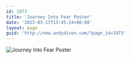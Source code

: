 ```yaml
---
id: 1973
title: 'Journey Into Fear Poster'
date: '2023-03-17T13:45:24+00:00'
layout: page
guid: 'http://new.andydixon.com/?page_id=1973'
---
```


![Journey Into Fear Poster](https://i0.wp.com/assets.g8x2.ldn.idrivee2-23.com/posters/Journey%20Into%20Fear%20Poster%2001.jpg?w=1200&ssl=1 "Journey Into Fear Poster")